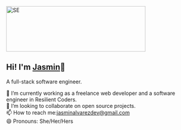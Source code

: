  <a target="_blank" href="https://chicajasmin.netlify.app/#">
<img src="https://i.ibb.co/1JZdrdC/SE.png" alt="SE" border="0" width="374px" height="122px"></a> 
</a>
  

 
 
 ## Hi! I'm <a href="https://chicajasmin.netlify.app/#">Jasmin</a>👋
A full-stack software engineer. <br>

🔭 I’m currently working as a freelance web developer and  a software engineer in Resilient Coders.<br>
👯 I’m looking to collaborate on open source projects.<br>
📫 How to reach me:jasminalvarezdev@gmail.com <br>
😄 Pronouns: She/Her/Hers <br>
